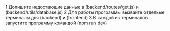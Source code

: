 1 Допишите недостающие данные в (backend/routes/get.js) и (backend/utils/database.js)
2 Для работы программы вызвайте отдельые терминалы для (backend) и (frontend)
3 В каждой из терминалов запустите программу командой (npm run dev)